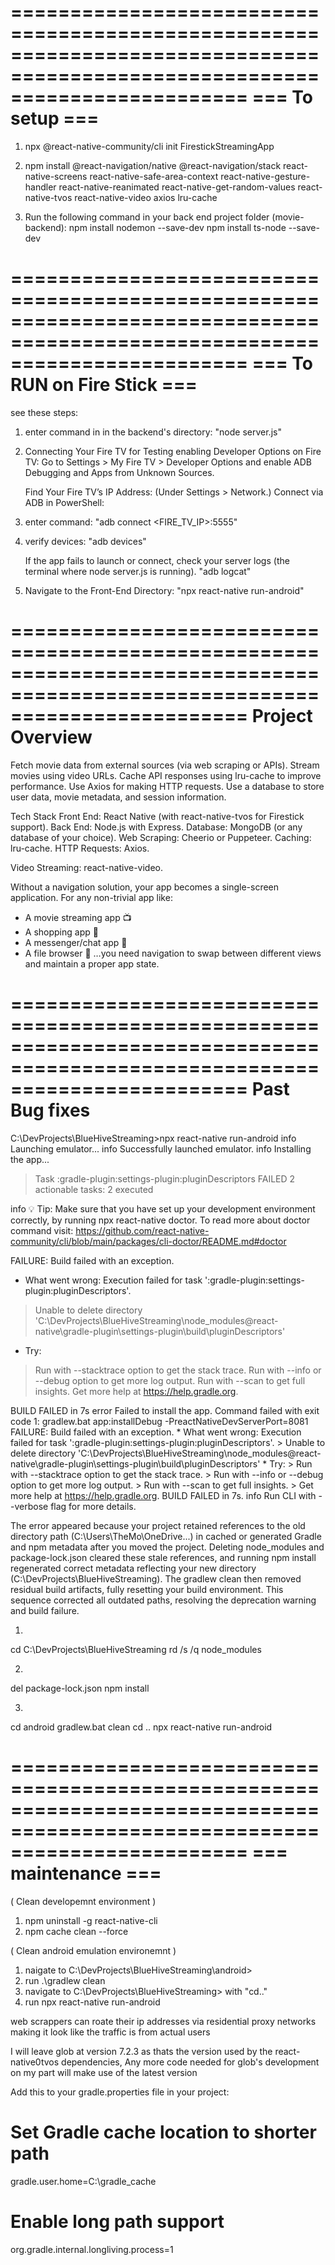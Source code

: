 
============================================================================================================================
=== To setup ===
============================================================================================================================
1. npx @react-native-community/cli init FirestickStreamingApp

2. npm install @react-navigation/native @react-navigation/stack react-native-screens react-native-safe-area-context react-native-gesture-handler react-native-reanimated react-native-get-random-values react-native-tvos react-native-video axios lru-cache

3. Run the following command in your back end project folder (movie-backend):
npm install nodemon --save-dev
npm install ts-node --save-dev


============================================================================================================================
=== To RUN on Fire Stick ===
============================================================================================================================
see these  steps:
1.  enter command in in the backend's directory: "node server.js"

2.  Connecting Your Fire TV for Testing enabling Developer Options on Fire TV:
    Go to Settings > My Fire TV > Developer Options and enable ADB Debugging and Apps from Unknown Sources.

    Find Your Fire TV’s IP Address:
    (Under Settings > Network.)
    Connect via ADB in PowerShell:

3.  enter command: "adb connect <FIRE_TV_IP>:5555"

4.  verify devices:
    "adb devices"

    If the app fails to launch or connect, check your server logs (the terminal where node server.js is running).
    "adb logcat"

5.  Navigate to the Front-End Directory:
    "npx react-native run-android"


============================================================================================================================
Project Overview
============================================================================================================================
Fetch movie data from external sources (via web scraping or APIs).
Stream movies using video URLs.
Cache API responses using lru-cache to improve performance.
Use Axios for making HTTP requests.
Use a database to store user data, movie metadata, and session information.

Tech Stack
Front End: React Native (with react-native-tvos for Firestick support).
Back End: Node.js with Express.
Database: MongoDB (or any database of your choice).
Web Scraping: Cheerio or Puppeteer.
Caching: lru-cache.
HTTP Requests: Axios.

Video Streaming: react-native-video.

Without a navigation solution, your app becomes a single-screen application. For any non-trivial app like:
- A movie streaming app 📺
- A shopping app 🛒
- A messenger/chat app 💬
- A file browser 📁
…you need navigation to swap between different views and maintain a proper app state.


============================================================================================================================
Past Bug fixes
============================================================================================================================
C:\DevProjects\BlueHiveStreaming>npx react-native run-android
info Launching emulator...
info Successfully launched emulator.
info Installing the app...
> Task :gradle-plugin:settings-plugin:pluginDescriptors FAILED
2 actionable tasks: 2 executed

info 💡 Tip: Make sure that you have set up your development environment correctly, by running npx react-native doctor. To read more about doctor command visit: https://github.com/react-native-community/cli/blob/main/packages/cli-doctor/README.md#doctor


FAILURE: Build failed with an exception.

* What went wrong:
Execution failed for task ':gradle-plugin:settings-plugin:pluginDescriptors'.
> Unable to delete directory 'C:\DevProjects\BlueHiveStreaming\node_modules\@react-native\gradle-plugin\settings-plugin\build\pluginDescriptors'

* Try:
> Run with --stacktrace option to get the stack trace.
> Run with --info or --debug option to get more log output.
> Run with --scan to get full insights.
> Get more help at https://help.gradle.org.

BUILD FAILED in 7s
error Failed to install the app. Command failed with exit code 1: gradlew.bat app:installDebug -PreactNativeDevServerPort=8081 FAILURE: Build failed with an exception. * What went wrong: Execution failed for task ':gradle-plugin:settings-plugin:pluginDescriptors'. > Unable to delete directory 'C:\DevProjects\BlueHiveStreaming\node_modules\@react-native\gradle-plugin\settings-plugin\build\pluginDescriptors' * Try: > Run with --stacktrace option to get the stack trace. > Run with --info or --debug option to get more log output. > Run with --scan to get full insights. > Get more help at https://help.gradle.org. BUILD FAILED in 7s.
info Run CLI with --verbose flag for more details.

The error appeared because your project retained references to the old directory path (C:\Users\TheMo\OneDrive\...) in cached or generated Gradle and npm metadata after you moved the project. Deleting node_modules and package-lock.json cleared these stale references, and running npm install regenerated correct metadata reflecting your new directory (C:\DevProjects\BlueHiveStreaming). The gradlew clean then removed residual build artifacts, fully resetting your build environment. This sequence corrected all outdated paths, resolving the deprecation warning and build failure.

1)
cd C:\DevProjects\BlueHiveStreaming
rd /s /q node_modules

2)
del package-lock.json
npm install

3)
cd android
gradlew.bat clean
cd ..
npx react-native run-android



============================================================================================================================
=== maintenance ===
============================================================================================================================
( Clean developemnt environment )
1. npm uninstall -g react-native-cli
2. npm cache clean --force

( Clean android emulation environemnt )
1. naigate to C:\DevProjects\BlueHiveStreaming\android> 
2. run .\gradlew clean
3. navigate to C:\DevProjects\BlueHiveStreaming>  with "cd.."
4. run npx react-native run-android






web scrappers can roate their ip addresses via residential proxy networks making it look like  the traffic is from actual users

I will leave glob at version 7.2.3 as thats the version used by the react-native0tvos dependencies,
Any more code needed for glob's development on my part will make use of the latest version





Add this to your gradle.properties file in your project:

# Set Gradle cache location to shorter path
gradle.user.home=C:\\gradle_cache

# Enable long path support
org.gradle.internal.longliving.process=1
